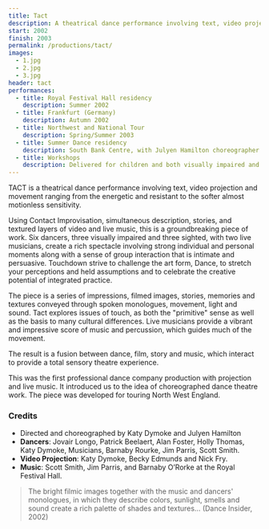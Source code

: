 ```yaml
---
title: Tact
description: A theatrical dance performance involving text, video projection and movement ranging from the energetic and resistant to the softer almost motionless sensitivity.
start: 2002
finish: 2003
permalink: /productions/tact/
images:
  - 1.jpg
  - 2.jpg
  - 3.jpg
header: tact
performances:
  - title: Royal Festival Hall residency
    description: Summer 2002
  - title: Frankfurt (Germany)
    description: Autumn 2002
  - title: Northwest and National Tour
    description: Spring/Summer 2003
  - title: Summer Dance residency
    description: South Bank Centre, with Julyen Hamilton choreographer (2002-2003)
  - title: Workshops
    description: Delivered for children and both visually impaired and sighted adults.
---
```


TACT is a theatrical dance performance involving text, video projection and movement ranging from the energetic and resistant to the softer almost motionless sensitivity.

Using Contact Improvisation, simultaneous description, stories, and textured layers of video and live music, this is a groundbreaking piece of work. Six dancers, three visually impaired and three sighted, with two live musicians, create a rich spectacle involving strong individual and personal moments along with a sense of group interaction that is intimate and persuasive. Touchdown strive to challenge the art form, Dance, to stretch your perceptions and held assumptions and to celebrate the creative potential of integrated practice.

The piece is a series of impressions, filmed images, stories, memories and textures conveyed through spoken monologues, movement, light and sound. Tact explores issues of touch, as both the "primitive" sense as well as the basis to many cultural differences. Live musicians provide a vibrant and impressive score of music and percussion, which guides much of the movement.

The result is a fusion between dance, film, story and music, which interact to provide a total sensory theatre experience.

This was the first professional dance company production with projection and live music.  It introduced us to the idea of choreographed dance theatre work.  The piece was developed for touring North West England.

### Credits

 * Directed and choreographed by Katy Dymoke and Julyen Hamilton
 * **Dancers**: Jovair Longo, Patrick Beelaert, Alan Foster, Holly Thomas, Katy Dymoke, Musicians, Barnaby Rourke, Jim Parris, Scott Smith.
 * **Video Projection**:  Katy Dymoke, Becky Edmunds and Nick Fry.
 * **Music**: Scott Smith, Jim Parris, and Barnaby O’Rorke at the Royal Festival Hall.

> The bright filmic images together with the music and dancers' monologues, in which they describe colors, sunlight, smells and sound create a rich palette of shades and textures&hellip; (Dance Insider, 2002)


<!-- A groundbreaking show from a company of 6 dancers, 3 visually impaired and 3 sighted. Touchdown Dance works with touch as an alternative for sight, as the main form of communication between dancers, integrating physical contact into the dynamic movement scores. With live music and film, the dance evolves against a backdrop of sounds and imagery to create a multi-sensory dance performance. -->
